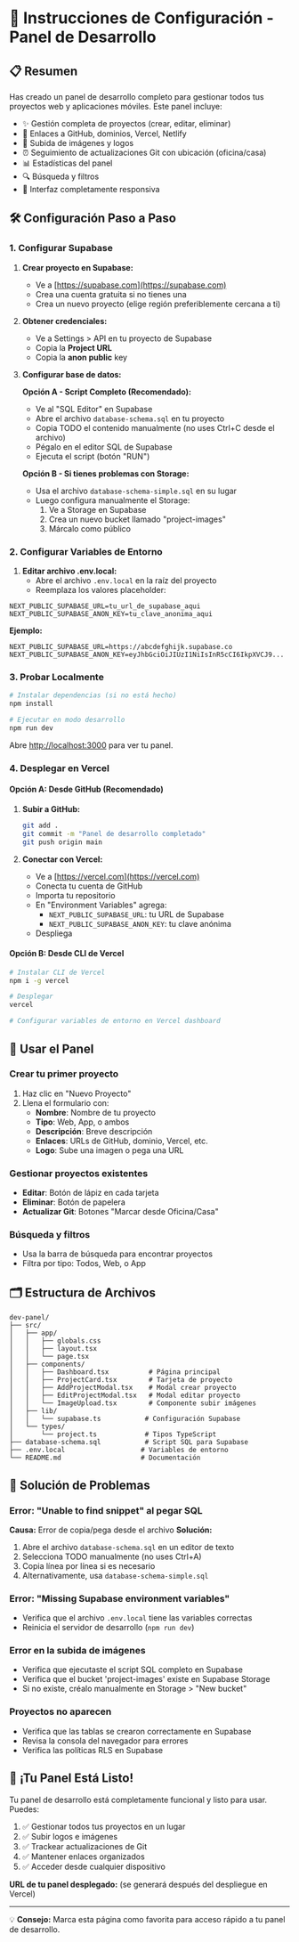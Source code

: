 # 🚀 Instrucciones de Configuración - Panel de Desarrollo

## 📋 Resumen
Has creado un panel de desarrollo completo para gestionar todos tus proyectos web y aplicaciones móviles. Este panel incluye:

- ✨ Gestión completa de proyectos (crear, editar, eliminar)
- 🔗 Enlaces a GitHub, dominios, Vercel, Netlify
- 📸 Subida de imágenes y logos
- ⏰ Seguimiento de actualizaciones Git con ubicación (oficina/casa)
- 📊 Estadísticas del panel
- 🔍 Búsqueda y filtros
- 📱 Interfaz completamente responsiva

## 🛠️ Configuración Paso a Paso

### 1. Configurar Supabase

1. **Crear proyecto en Supabase:**
   - Ve a [https://supabase.com](https://supabase.com)
   - Crea una cuenta gratuita si no tienes una
   - Crea un nuevo proyecto (elige región preferiblemente cercana a ti)

2. **Obtener credenciales:**
   - Ve a Settings > API en tu proyecto de Supabase
   - Copia la **Project URL**
   - Copia la **anon public** key

3. **Configurar base de datos:**

   **Opción A - Script Completo (Recomendado):**
   - Ve al "SQL Editor" en Supabase
   - Abre el archivo `database-schema.sql` en tu proyecto
   - Copia TODO el contenido manualmente (no uses Ctrl+C desde el archivo)
   - Pégalo en el editor SQL de Supabase
   - Ejecuta el script (botón "RUN")

   **Opción B - Si tienes problemas con Storage:**
   - Usa el archivo `database-schema-simple.sql` en su lugar
   - Luego configura manualmente el Storage:
     1. Ve a Storage en Supabase
     2. Crea un nuevo bucket llamado "project-images"
     3. Márcalo como público

### 2. Configurar Variables de Entorno

1. **Editar archivo .env.local:**
   - Abre el archivo `.env.local` en la raíz del proyecto
   - Reemplaza los valores placeholder:

```env
NEXT_PUBLIC_SUPABASE_URL=tu_url_de_supabase_aqui
NEXT_PUBLIC_SUPABASE_ANON_KEY=tu_clave_anonima_aqui
```

**Ejemplo:**
```env
NEXT_PUBLIC_SUPABASE_URL=https://abcdefghijk.supabase.co
NEXT_PUBLIC_SUPABASE_ANON_KEY=eyJhbGciOiJIUzI1NiIsInR5cCI6IkpXVCJ9...
```

### 3. Probar Localmente

```bash
# Instalar dependencias (si no está hecho)
npm install

# Ejecutar en modo desarrollo
npm run dev
```

Abre [http://localhost:3000](http://localhost:3000) para ver tu panel.

### 4. Desplegar en Vercel

#### Opción A: Desde GitHub (Recomendado)

1. **Subir a GitHub:**
   ```bash
   git add .
   git commit -m "Panel de desarrollo completado"
   git push origin main
   ```

2. **Conectar con Vercel:**
   - Ve a [https://vercel.com](https://vercel.com)
   - Conecta tu cuenta de GitHub
   - Importa tu repositorio
   - En "Environment Variables" agrega:
     - `NEXT_PUBLIC_SUPABASE_URL`: tu URL de Supabase
     - `NEXT_PUBLIC_SUPABASE_ANON_KEY`: tu clave anónima
   - Despliega

#### Opción B: Desde CLI de Vercel

```bash
# Instalar CLI de Vercel
npm i -g vercel

# Desplegar
vercel

# Configurar variables de entorno en Vercel dashboard
```

## 🎯 Usar el Panel

### Crear tu primer proyecto
1. Haz clic en "Nuevo Proyecto"
2. Llena el formulario con:
   - **Nombre**: Nombre de tu proyecto
   - **Tipo**: Web, App, o ambos
   - **Descripción**: Breve descripción
   - **Enlaces**: URLs de GitHub, dominio, Vercel, etc.
   - **Logo**: Sube una imagen o pega una URL

### Gestionar proyectos existentes
- **Editar**: Botón de lápiz en cada tarjeta
- **Eliminar**: Botón de papelera
- **Actualizar Git**: Botones "Marcar desde Oficina/Casa"

### Búsqueda y filtros
- Usa la barra de búsqueda para encontrar proyectos
- Filtra por tipo: Todos, Web, o App

## 🗂️ Estructura de Archivos

```
dev-panel/
├── src/
│   ├── app/
│   │   ├── globals.css
│   │   ├── layout.tsx
│   │   └── page.tsx
│   ├── components/
│   │   ├── Dashboard.tsx          # Página principal
│   │   ├── ProjectCard.tsx        # Tarjeta de proyecto
│   │   ├── AddProjectModal.tsx    # Modal crear proyecto
│   │   ├── EditProjectModal.tsx   # Modal editar proyecto
│   │   └── ImageUpload.tsx        # Componente subir imágenes
│   ├── lib/
│   │   └── supabase.ts           # Configuración Supabase
│   └── types/
│       └── project.ts            # Tipos TypeScript
├── database-schema.sql           # Script SQL para Supabase
├── .env.local                   # Variables de entorno
└── README.md                    # Documentación
```

## 🚨 Solución de Problemas

### Error: "Unable to find snippet" al pegar SQL
**Causa:** Error de copia/pega desde el archivo
**Solución:**
1. Abre el archivo `database-schema.sql` en un editor de texto
2. Selecciona TODO manualmente (no uses Ctrl+A)
3. Copia línea por línea si es necesario
4. Alternativamente, usa `database-schema-simple.sql`

### Error: "Missing Supabase environment variables"
- Verifica que el archivo `.env.local` tiene las variables correctas
- Reinicia el servidor de desarrollo (`npm run dev`)

### Error en la subida de imágenes
- Verifica que ejecutaste el script SQL completo en Supabase
- Verifica que el bucket 'project-images' existe en Supabase Storage
- Si no existe, créalo manualmente en Storage > "New bucket"

### Proyectos no aparecen
- Verifica que las tablas se crearon correctamente en Supabase
- Revisa la consola del navegador para errores
- Verifica las políticas RLS en Supabase

## 🎉 ¡Tu Panel Está Listo!

Tu panel de desarrollo está completamente funcional y listo para usar. Puedes:

1. ✅ Gestionar todos tus proyectos en un lugar
2. ✅ Subir logos e imágenes
3. ✅ Trackear actualizaciones de Git
4. ✅ Mantener enlaces organizados
5. ✅ Acceder desde cualquier dispositivo

**URL de tu panel desplegado:** (se generará después del despliegue en Vercel)

---

💡 **Consejo:** Marca esta página como favorita para acceso rápido a tu panel de desarrollo.